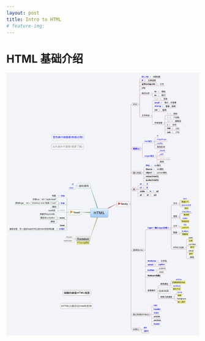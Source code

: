 ```yaml
---
layout: post
title: Intro to HTML
# feature-img: 
---
```


# HTML 基础介绍

![](/assets/img/html-intro/html.png)
